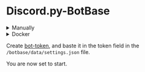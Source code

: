 # Discord.py-BotBase

<details>
    <summary>Manually</summary>
  
Only tested on python 3.8

```bash
git clone https://github.com/Roxedus/Discord.py-BotBase botbase
python -m pip install -r /botbase/requirements.txt
cp /botbase/settings.example.json /botbase/data/settings.json
```

</details>

<details>
  <summary>Docker</summary>

This image does __not__ exist, its just a placeholder

Example docker-compose.yml

```yml
  base:
    container_name: botbase
    image: roxedus/botbase:latest
    networks:
      - internal
    volumes:
      - ./botbase:/app/data
```
  
</details>

Create [bot-token](https://discordapp.com/developers/docs/topics/oauth2#bots), and baste it in the token field in the `/botbase/data/settings.json` file.

You are now set to start.
